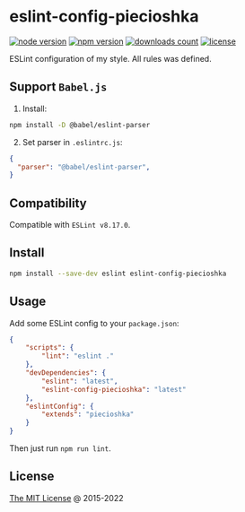 # eslint-config-piecioshka

[![node version](https://img.shields.io/node/v/eslint-config-piecioshka.svg)](https://www.npmjs.com/package/eslint-config-piecioshka)
[![npm version](https://badge.fury.io/js/eslint-config-piecioshka.svg)](https://badge.fury.io/js/eslint-config-piecioshka)
[![downloads count](https://img.shields.io/npm/dt/eslint-config-piecioshka.svg)](https://www.npmjs.com/package/eslint-config-piecioshka)
[![license](https://img.shields.io/npm/l/eslint-config-piecioshka.svg)](https://piecioshka.mit-license.org)

ESLint configuration of my style. All rules was defined.

## Support `Babel.js`

1. Install:

  ```bash
  npm install -D @babel/eslint-parser
  ```

2. Set parser in `.eslintrc.js`:

  ```json
  {
    "parser": "@babel/eslint-parser",
  }
  ```

## Compatibility

Compatible with `ESLint v8.17.0`.

## Install

```bash
npm install --save-dev eslint eslint-config-piecioshka
```

## Usage

Add some ESLint config to your `package.json`:

```json
{
    "scripts": {
        "lint": "eslint ."
    },
    "devDependencies": {
        "eslint": "latest",
        "eslint-config-piecioshka": "latest"
    },
    "eslintConfig": {
        "extends": "piecioshka"
    }
}
```

Then just run `npm run lint`.

## License

[The MIT License](https://piecioshka.mit-license.org) @ 2015-2022
